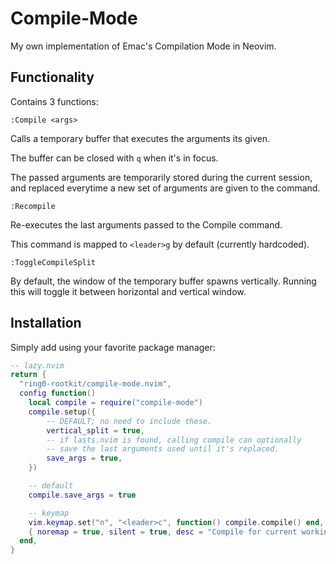 
# Compile-Mode

My own implementation of Emac's Compilation Mode in Neovim.

## Functionality

Contains 3 functions:

`:Compile <args>`

Calls a temporary buffer that executes the arguments its given.

The buffer can be closed with `q` when it's in focus.

The passed arguments are temporarily stored during the current session,
and replaced everytime a new set of arguments are given to the command.

`:Recompile`

Re-executes the last arguments passed to the Compile command.

This command is mapped to `<leader>g` by default (currently hardcoded).

`:ToggleCompileSplit`

By default, the window of the temporary buffer spawns vertically.
Running this will toggle it between horizontal and vertical window.

## Installation

Simply add using your favorite package manager:

```lua
-- lazy.nvim
return {
  "ring0-rootkit/compile-mode.nvim",
  config function()
    local compile = require("compile-mode")
    compile.setup({
        -- DEFAULT; no need to include these.
        vertical_split = true,
        -- if lasts.nvim is found, calling compile can optionally
        -- save the last arguments used until it's replaced.
        save_args = true,
    })

    -- default
    compile.save_args = true

    -- keymap
    vim.keymap.set("n", "<leader>c", function() compile.compile() end,
    { noremap = true, silent = true, desc = "Compile for current working dir" })
  end,
}
```
